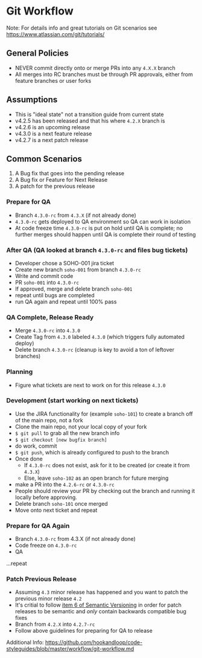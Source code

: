 # Git Workflow

Note: For details info and great tutorials on Git scenarios see <https://www.atlassian.com/git/tutorials/>

## General Policies

- NEVER commit directly onto or merge PRs into any `4.X.X` branch
- All merges into RC branches must be through PR approvals, either from feature branches or user forks

## Assumptions

- This is "ideal state" not a transition guide from current state
- v4.2.5 has been released and that his where `4.2.X` branch is
- v4.2.6 is an upcoming release
- v4.3.0 is a next feature release
- v4.2.7 is a next patch release

## Common Scenarios

1. A Bug fix that goes into the pending release
1. A Bug fix or Feature for Next Release
1. A patch for the previous release

### Prepare for QA

- Branch `4.3.0-rc` from `4.3.X` (if not already done)
- `4.3.0-rc` gets deployed to QA environment so QA can work in isolation
- At code freeze time `4.3.0-rc` is put on hold until QA is complete; no further merges should happen until QA is complete their round of testing

### After QA (QA looked at branch `4.3.0-rc` and files bug tickets)

- Developer chose a SOHO-001 jira ticket
- Create new branch `soho-001` from branch `4.3.0-rc`
- Write and commit code
- PR `soho-001` into `4.3.0-rc`
- If approved, merge and delete branch `soho-001`
- repeat until bugs are completed
- run QA again and repeat until 100% pass

### QA Complete, Release Ready

- Merge `4.3.0-rc` into `4.3.0`
- Create Tag from `4.3.0` labeled `4.3.0` (which triggers fully automated deploy)
- Delete branch `4.3.0-rc` (cleanup is key to avoid a ton of leftover branches)

### Planning

- Figure what tickets are next to work on for this release `4.3.0`

### Development (start working on next tickets)

- Use the JIRA functionality for (example `soho-101`) to create a branch off of the main repo, not a fork
- Clone the main repo, not your local copy of your fork
- `$ git pull` to grab all the new branch info
- `$ git checkout [new bugfix branch]`
- do work, commit
- `$ git push`, which is already configured to push to the branch
- Once done
    - If `4.3.0-rc` does not exist, ask for it to be created (or create it from `4.3.X`)
    - Else, leave `soho-102` as an open branch for future merging
- make a PR into the `4.2.6-rc` or `4.3.0-rc`
- People should review your PR by checking out the branch and running it locally before approving.
- Delete branch `soho-101` once merged
- Move onto next ticket and repeat

### Prepare for QA Again

- Branch `4.3.0-rc` from 4.3.X (if not already done)
- Code freeze on `4.3.0-rc`
- QA

...repeat

### Patch Previous Release

- Assuming `4.3` minor release has happened and you want to patch the previous minor release `4.2`
- It's critial to follow [item 6 of Semantic Versioning](http://semver.org/#spec-item-6) in order for patch releases to be semantic and _only_ contain backwards compatible bug fixes
- Branch from `4.2.X` into `4.2.7-rc`
- Follow above guidelines for preparing for QA to release

Additional Info:
<https://github.com/hookandloop/code-styleguides/blob/master/workflow/git-workflow.md>
